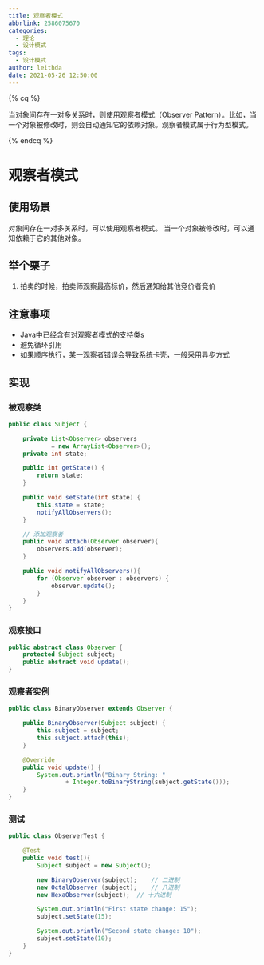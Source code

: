 ```yaml
---
title: 观察者模式
abbrlink: 2586075670
categories:
  - 理论
  - 设计模式
tags:
  - 设计模式
author: leithda
date: 2021-05-26 12:50:00
---
```


{% cq %}

当对象间存在一对多关系时，则使用观察者模式（Observer Pattern）。比如，当一个对象被修改时，则会自动通知它的依赖对象。观察者模式属于行为型模式。

{% endcq %}

<!-- More -->

# 观察者模式

## 使用场景
对象间存在一对多关系时，可以使用观察者模式。
当一个对象被修改时，可以通知依赖于它的其他对象。

## 举个栗子
1. 拍卖的时候，拍卖师观察最高标价，然后通知给其他竞价者竞价


## 注意事项
- Java中已经含有对观察者模式的支持类s
- 避免循环引用
- 如果顺序执行，某一观察者错误会导致系统卡壳，一般采用异步方式

## 实现

### 被观察类

```java
public class Subject {

    private List<Observer> observers
            = new ArrayList<Observer>();
    private int state;

    public int getState() {
        return state;
    }

    public void setState(int state) {
        this.state = state;
        notifyAllObservers();
    }

    // 添加观察者
    public void attach(Observer observer){
        observers.add(observer);
    }

    public void notifyAllObservers(){
        for (Observer observer : observers) {
            observer.update();
        }
    }
}
```
### 观察接口
```java
public abstract class Observer {
    protected Subject subject;
    public abstract void update();
}

```

### 观察者实例
```java
public class BinaryObserver extends Observer {

    public BinaryObserver(Subject subject) {
        this.subject = subject;
        this.subject.attach(this);
    }

    @Override
    public void update() {
        System.out.println("Binary String: "
                + Integer.toBinaryString(subject.getState()));
    }
}
```

### 测试
```java
public class ObserverTest {

    @Test
    public void test(){
        Subject subject = new Subject();

        new BinaryObserver(subject);    // 二进制
        new OctalObserver (subject);    // 八进制
        new HexaObserver(subject);  // 十六进制

        System.out.println("First state change: 15");
        subject.setState(15);

        System.out.println("Second state change: 10");
        subject.setState(10);
    }
}
```
